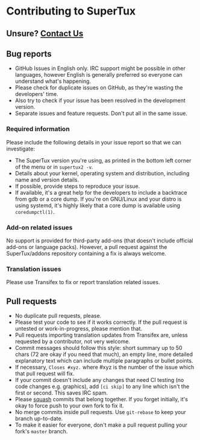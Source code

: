 # Contributing to SuperTux

## Unsure? [Contact Us](http://supertuxproject.org/contact.html)

## Bug reports

- GitHub Issues in English only. IRC support might be possible in other languages,
  however English is generally preferred so everyone can understand what's happening.
- Please check for duplicate issues on GitHub, as they're wasting the developers'
  time.
- Also try to check if your issue has been resolved in the development version.
- Separate issues and feature requests. Don't put all in the same issue.


### Required information

Please include the following details in your issue report so that we can investigate:

- The SuperTux version you're using, as printed in the bottom left corner of the
  menu or in `supertux2 -v`.
- Details about your kernel, operating system and distribution, including name
  and version details.
- If possible, provide steps to reproduce your issue.
- If available, it's a great help for the developers to include a backtrace from
  gdb or a core dump. If you're on GNU/Linux and your distro is using systemd, it's
  highly likely that a core dump is available using `coredumpctl(1)`.

### Add-on related issues

No support is provided for third-party add-ons (that doesn't include official
add-ons or language packs). However, a pull request against the SuperTux/addons
repository containing a fix is always welcome.

### Translation issues

Please use Transifex to fix or report translation related issues.

## Pull requests

- No duplicate pull requests, please.
- Please test your code to see if it works correctly. If the pull request
  is untested or work-in-progress, please mention that.
- Pull requests importing translation updates from Transifex are, unless requested
  by a contributor, not very welcome.
- Commit messages should follow this style: short summary up to 50 chars (72 are
  okay if you need that much), an empty line, more detailed explanatory text which
  can include multiple paragraphs or bullet points. 
- If necessary, `Closes #xyz.` where #xyz is the number of the issue which that pull request will fix.
- If your commit doesn't include any changes that need CI testing (no code changes e.g. graphics), 
  add `[ci skip]` to any line which isn't the first or second. This saves IRC spam.
- Please [squash](https://help.github.com/articles/about-git-rebase/) commits that belong together. 
  If you forget initially, it's okay to force push to your own fork to fix it.
- No merge commits inside pull requests. Use `git-rebase` to keep your branch
  up-to-date.
- To make it easier for everyone, don't make a pull request pulling your fork's
  `master` branch.
